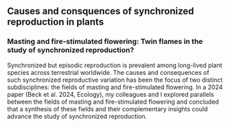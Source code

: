 ## Causes and consquences of synchronized reproduction in plants

### Masting and fire-stimulated flowering: Twin flames in the study of synchronized reproduction?

Synchronized but episodic reproduction is prevalent among long-lived plant species across terrestrial worldwide. The causes and consequences of such synchronized reproductive variation has been the focus of two distinct subdisciplines: the fields of masting and fire-stimulated flowering. In a 2024 paper (Beck et al. 2024, Ecology), my colleagues and I explored parallels between the fields of masting and fire-stimulated flowering and concluded that a synthesis of these fields and their complementary insights could advance the study of synchronized reproduction.
